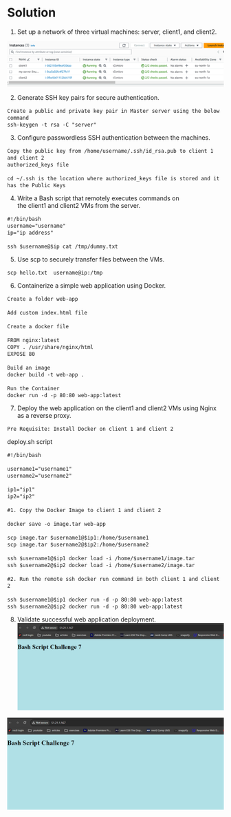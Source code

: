 # Solution

1. Set up a network of three virtual machines: server, client1, and client2.

![VM](../../assets/sc1.png)

2. Generate SSH key pairs for secure authentication.

 ```
Create a public and private key pair in Master server using the below command
ssh-keygen -t rsa -C "server"
```

3. Configure passwordless SSH authentication between the machines.
```
Copy the public key from /home/username/.ssh/id_rsa.pub to client 1 and client 2 
authorized_keys file

cd ~/.ssh is the location where authorized_keys file is stored and it has the Public Keys
```

4. Write a Bash script that remotely executes commands on the client1 and client2 VMs from the server.
```
#!/bin/bash
username="username"
ip="ip address"

ssh $username@$ip cat /tmp/dummy.txt
```

5.  Use scp to securely transfer files between the VMs.
```
scp hello.txt  username@ip:/tmp
```

6.  Containerize a simple web application using Docker.
```
Create a folder web-app

Add custom index.html file

Create a docker file 

FROM nginx:latest
COPY . /usr/share/nginx/html
EXPOSE 80

Build an image
docker build -t web-app .

Run the Container
docker run -d -p 80:80 web-app:latest
```

7. Deploy the web application on the client1 and client2 VMs using Nginx as a reverse proxy.
```
Pre Requisite: Install Docker on client 1 and client 2
```
deploy.sh script
```
#!/bin/bash

username1="username1"
username2="username2"

ip1="ip1"
ip2="ip2"

#1. Copy the Docker Image to client 1 and client 2

docker save -o image.tar web-app

scp image.tar $username1@$ip1:/home/$username1
scp image.tar $username2@$ip2:/home/$username2

ssh $username1@$ip1 docker load -i /home/$username1/image.tar
ssh $username2@$ip2 docker load -i /home/$username2/image.tar

#2. Run the remote ssh docker run command in both client 1 and client 2

ssh $username1@$ip1 docker run -d -p 80:80 web-app:latest
ssh $username2@$ip2 docker run -d -p 80:80 web-app:latest
```

8. Validate successful web application deployment.
![client app1](../../assets/sc2.png)

![client app2](../../assets/sc2.png)